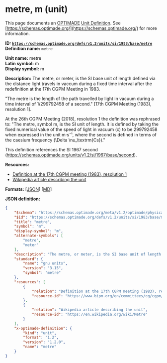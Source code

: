 # metre, m (unit)

This page documents an [OPTIMADE](https://www.optimade.org/) [Unit Definition](https://schemas.optimade.org/#definitions). See [https://schemas.optimade.org/](https://schemas.optimade.org/) for more information.

**ID: [`https://schemas.optimade.org/defs/v1.2/units/si/1983/base/metre`](https://schemas.optimade.org/defs/v1.2/units/si/1983/base/metre)**  
**Definition name:** `metre`

**Unit name:** metre  
**Latin symbol:** m  
**Display symbol:** m  
  
**Description:** The metre, or meter, is the SI base unit of length defined via the distance light travels in vaccum during a fixed time interval after the redefinition at the 17th CGPM Meeting in 1983.

"The metre is the length of the path travelled by light in vacuum during a time interval of 1/299792458 of a second." [17th CGPM Meeting (1983), resolution 1].

At the 26th CGPM Meeting (2018), resolution 1 the definition was rephrased to: "The metre, symbol m, is the SI unit of length. It is defined by taking the fixed numerical value of the speed of light in vacuum \(c\) to be 299792458 when expressed in the unit m⋅s⁻¹, where the second is defined in terms of the caesium frequency \(\Delta \nu_\textrm{Cs}\)."

This definition references the SI 1967 second (https://schemas.optimade.org/units/v1.2/si/1967/base/second).

**Resources:**

- [Definition at the 17th CGPM meeting (1983), resolution 1](https://www.bipm.org/en/committees/cg/cgpm/17-1983/resolution-1)
- [Wikipedia article describing the unit](https://en.wikipedia.org/wiki/Metre)


**Formats:** [[JSON](metre.json)] [[MD](metre.md)]

**JSON definition:**

``` json
{
    "$schema": "https://schemas.optimade.org/meta/v1.2/optimade/physical_unit_definition.md",
    "$id": "https://schemas.optimade.org/defs/v1.2/units/si/1983/base/metre",
    "title": "metre",
    "symbol": "m",
    "display-symbol": "m",
    "alternate-symbols": [
        "metre",
        "meter"
    ],
    "description": "The metre, or meter, is the SI base unit of length defined via the distance light travels in vaccum during a fixed time interval after the redefinition at the 17th CGPM Meeting in 1983.\n\n\"The metre is the length of the path travelled by light in vacuum during a time interval of 1/299792458 of a second.\" [17th CGPM Meeting (1983), resolution 1].\n\nAt the 26th CGPM Meeting (2018), resolution 1 the definition was rephrased to: \"The metre, symbol m, is the SI unit of length. It is defined by taking the fixed numerical value of the speed of light in vacuum \\(c\\) to be 299792458 when expressed in the unit m\u22c5s\u207b\u00b9, where the second is defined in terms of the caesium frequency \\(\\Delta \\nu_\\textrm{Cs}\\).\"\n\nThis definition references the SI 1967 second (https://schemas.optimade.org/units/v1.2/si/1967/base/second).",
    "standard": {
        "name": "gnu units",
        "version": "3.15",
        "symbol": "metre"
    },
    "resources": [
        {
            "relation": "Definition at the 17th CGPM meeting (1983), resolution 1",
            "resource-id": "https://www.bipm.org/en/committees/cg/cgpm/17-1983/resolution-1"
        },
        {
            "relation": "Wikipedia article describing the unit",
            "resource-id": "https://en.wikipedia.org/wiki/Metre"
        }
    ],
    "x-optimade-definition": {
        "kind": "unit",
        "format": "1.2",
        "version": "1.2.0",
        "name": "metre"
    }
}
```